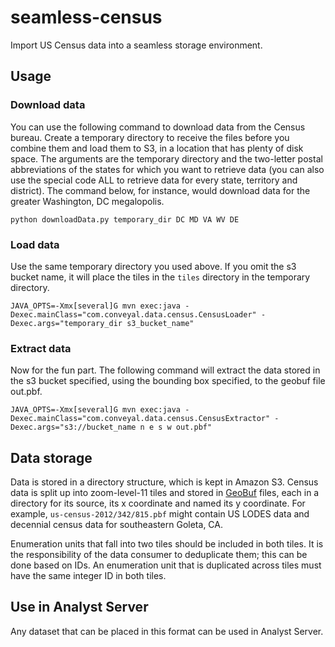 # seamless-census

Import US Census data into a seamless storage environment.

## Usage

### Download data

You can use the following command to download
data from the Census bureau. Create a temporary directory to receive the files before you combine them and load them to
S3, in a location that has plenty of disk space. The arguments are the temporary directory and the two-letter postal abbreviations
of the states for which you want to retrieve data (you can also use the special code ALL to retrieve data for every state, territory and district).
The command below, for instance, would download data for the greater Washington, DC megalopolis.

    python downloadData.py temporary_dir DC MD VA WV DE

### Load data

Use the same temporary directory
you used above. If you omit the s3 bucket name, it will place the tiles in the `tiles` directory in the temporary directory.

    JAVA_OPTS=-Xmx[several]G mvn exec:java -Dexec.mainClass="com.conveyal.data.census.CensusLoader" -Dexec.args="temporary_dir s3_bucket_name"

### Extract data

Now for the fun part. The following command will extract the data stored in the s3 bucket specified, using the bounding box specified,
to the geobuf file out.pbf.

    JAVA_OPTS=-Xmx[several]G mvn exec:java -Dexec.mainClass="com.conveyal.data.census.CensusExtractor" -Dexec.args="s3://bucket_name n e s w out.pbf"

## Data storage

Data is stored in a directory structure, which is kept in Amazon S3. Census data is split
up into zoom-level-11 tiles and stored in [GeoBuf](https://github.com/mapbox/geobuf) files, each
in a directory for its source, its x coordinate and named its y coordinate.  For example, `us-census-2012/342/815.pbf`
might contain US LODES data and decennial census data for southeastern Goleta, CA.

Enumeration units that fall into two tiles should be included in both tiles. It is the responsibility
of the data consumer to deduplicate them; this can be done based on IDs. An enumeration unit that is
duplicated across tiles must have the same integer ID in both tiles.

## Use in Analyst Server

Any dataset that can be placed in this format can be used in Analyst Server.
